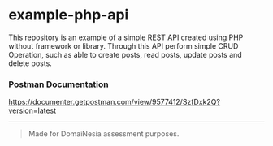 # example-php-api
This repository is an example of a simple REST API created using PHP without framework or library. Through this API perform simple CRUD Operation, such as able to create posts, read posts, update posts and delete posts.

### Postman Documentation

https://documenter.getpostman.com/view/9577412/SzfDxk2Q?version=latest
***
> Made for DomaiNesia assessment purposes.
